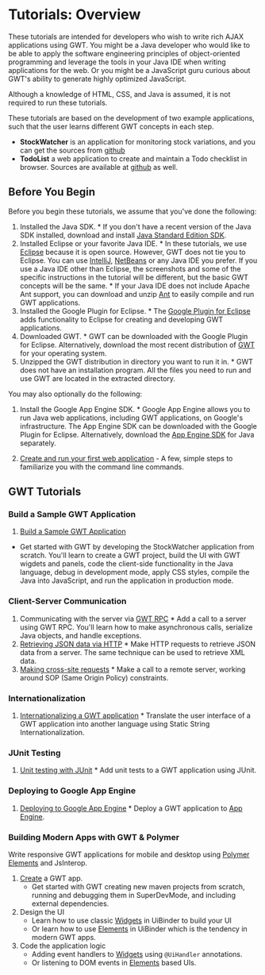 Tutorials: Overview
===

These tutorials are intended for developers who wish to write rich AJAX applications using GWT. You might be a Java developer who would like to be able to apply the software engineering principles of object-oriented programming and leverage the tools in your Java IDE when writing applications for the web. Or you might be a JavaScript guru curious about GWT's ability to generate highly optimized JavaScript.

Although a knowledge of HTML, CSS, and Java is assumed, it is not required to run these tutorials.

These tutorials are based on the development of two example applications, such that the user learns different GWT concepts in each step.

* **StockWatcher** is an application for monitoring stock variations, and you can get the sources from [github](https://github.com/manolo/gwt-stockwatcher)
* **TodoList** a web application to create and maintain a Todo checklist in browser. Sources are available at [github](https://github.com/manolo/gwt-polymer-todo-list) as well.

## Before You Begin <a id="prerequisites"></a>

Before you begin these tutorials, we assume that you've done the following:

1.   Installed the Java SDK.
    *  If you don't have a recent version of the Java SDK installed, download and install [Java Standard Edition SDK](http://www.oracle.com/technetwork/java/javase/downloads/index.html).
2.   Installed Eclipse or your favorite Java IDE.
    *  In these tutorials, we use [Eclipse](http://www.eclipse.org/) because it is open source. However, GWT does not tie you to Eclipse. You can use [IntelliJ](http://www.jetbrains.com/idea/), [NetBeans](http://www.netbeans.org/) or any Java IDE you prefer. If you use a Java IDE other than Eclipse, the screenshots and some of the specific instructions in the tutorial will be different, but the basic GWT concepts will be the same.
    *  If your Java IDE does not include Apache Ant support, you can download and unzip [Ant](http://ant.apache.org) to easily compile and run GWT applications.
3.   Installed the Google Plugin for Eclipse.
    *  The [Google Plugin for Eclipse](https://developers.google.com/eclipse/docs/getting_started) adds functionality to Eclipse for creating and developing GWT applications.
4.   Downloaded GWT.
    *  GWT can be downloaded with the Google Plugin for Eclipse.  Alternatively, download the most recent distribution of [GWT](../../../download.html) for your operating system.
5.   Unzipped the GWT distribution in directory you want to run it in.
    *  GWT does not have an installation program. All the files you need to run and use GWT are located in the extracted directory.

You may also optionally do the following:

1.   Install the Google App Engine SDK.
    *  Google App Engine allows you to run Java web applications, including GWT applications, on Google's infrastructure.  The App Engine SDK can be downloaded with the Google Plugin for Eclipse.  Alternatively, download the [App Engine SDK](https://developers.google.com/appengine/downloads) for Java separately.

2.   [Create and run your first web application](../../../gettingstarted.html#create) - A few, simple steps to familiarize you with the command line commands.

## GWT Tutorials <a id="gwt_tutorials"></a>

### Build a Sample GWT Application

1.   [Build a Sample GWT Application](gettingstarted.html)
   * Get started with GWT by developing the StockWatcher application from scratch. You'll learn to create a GWT project, build the UI with GWT wigdets and panels, code the client-side functionality in the Java language, debug in development mode, apply CSS styles, compile the Java into JavaScript, and run the application in production mode.

### Client-Server Communication

1.   Communicating with the server via [GWT RPC](RPC.html)
    *  Add a call to a server using GWT RPC. You'll learn how to make asynchronous calls, serialize Java objects, and handle exceptions.
2.   [Retrieving JSON data via HTTP](JSON.html)
    *  Make HTTP requests to retrieve JSON data from a server. The same technique can be used to retrieve XML data.
3.   [Making cross-site requests](Xsite.html)
    *  Make a call to a remote server, working around SOP (Same Origin Policy) constraints.

### Internationalization

1.   [Internationalizing a GWT application](i18n.html)
    *  Translate the user interface of a GWT application into another language using Static String Internationalization.

### JUnit Testing

1.   [Unit testing with JUnit](JUnit.html)
    *  Add unit tests to a GWT application using JUnit.

### Deploying to Google App Engine

1.   [Deploying to Google App Engine](appengine.html)
    *  Deploy a GWT application to [App Engine](https://cloud.google.com/appengine/docs).

### Building Modern Apps with GWT & Polymer

Write responsive GWT applications for mobile and desktop using [Polymer Elements](https://elements.polymer-project.org/) and JsInterop.

   1. [Create](../polymer-tutorial/create.html) a GWT app.
      * Get started with GWT creating new maven projects from scratch, running and debugging them in SuperDevMode, and including external dependencies.
   2. Design the UI
      * Learn how to use classic [Widgets](../polymer-tutorial/widgets-buildui.html) in UiBinder to build your UI
      * Or learn how to use [Elements](../polymer-tutorial/elements-buildui.html) in UiBinder which is the tendency in modern GWT apps.
   3. Code the application logic
      * Adding event handlers to [Widgets](../polymer-tutorial/widgets-applogic.html) using `@UiHandler` annotations.
      * Or listening to DOM events in [Elements](../polymer-tutorial/elements-applogic.html) based UIs.


